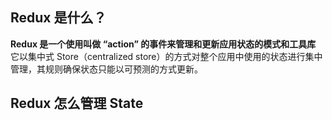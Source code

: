 ## Redux 是什么？

**Redux 是一个使用叫做 “action” 的事件来管理和更新应用状态的模式和工具库** 它以集中式 Store（centralized store）的方式对整个应用中使用的状态进行集中管理，其规则确保状态只能以可预测的方式更新。

## Redux 怎么管理 State

